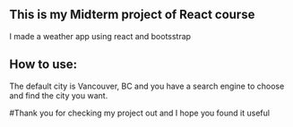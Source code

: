 ## This is my Midterm project of React course

I made a weather app using react and bootsstrap

## How to use:

The default city is Vancouver, BC and you have a search engine to choose and find the city you want.





#Thank you for checking my project out and I hope you found it useful
